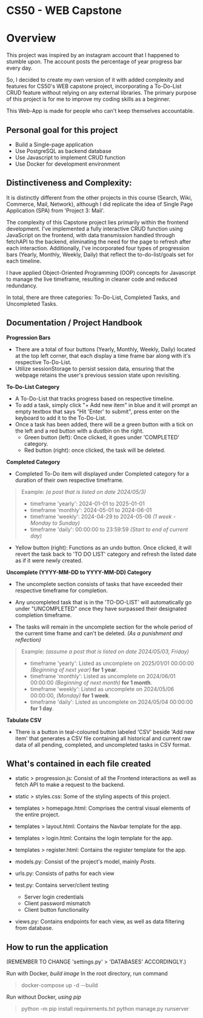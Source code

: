 # CS50 - WEB Capstone

# Overview

This project was inspired by an instagram account that I happened to stumble upon. The account posts the percentage of year progress bar every day.

So, I decided to create my own version of it with added complexity and features for CS50's WEB capstone project, incorporating a To-Do-List CRUD feature without relying on any external libraries. The primary purpose of this project is for me to improve my coding skills as a beginner.

This Web-App is made for people who can't keep themselves accountable.

## Personal goal for this project
* Build a Single-page application
* Use PostgreSQL as backend database
* Use Javascript to implement CRUD function
* Use Docker for development environment

## Distinctiveness and Complexity:

It is distinctly different from the other projects in this course (Search, Wiki, Commerce, Mail, Network), although I did replicate the idea of Single Page Application (SPA) from 'Project 3: Mail'.

The complexity of this Capstone project lies primarily within the frontend development. I've implemented a fully interactive CRUD function using JavaScript on the frontend, with data transmission handled through fetchAPI to the backend, eliminating the need for the page to refresh after each interaction. Additionally, I've incorporated four types of progression bars (Yearly, Monthly, Weekly, Daily) that reflect the to-do-list/goals set for each timeline.

I have applied Object-Oriented Programming (OOP) concepts for Javascript to manage the live timeframe, resulting in cleaner code and reduced redundancy.

In total, there are three categories: To-Do-List, Completed Tasks, and Uncompleted Tasks.

## Documentation / Project Handbook

**Progression Bars**
* There are a total of four buttons (Yearly, Monthly, Weekly, Daily) located at the top left corner, that each display a time frame bar along with it's respective To-Do-List.
* Utilize sessionStorage to persist session data, ensuring that the webpage retains the user's previous session state upon revisiting.

**To-Do-List Category**
* A To-Do-List that tracks progress based on respective timeline. 
* To add a task, simply click "+ Add new item" in blue and it will prompt an empty textbox that says "Hit 'Enter' to submit", press enter on the keyboard to add it to the To-Do-List.
* Once a task has been added, there will be a green button with a tick on the left and a red button with a dustbin on the right.
    * Green button (left): Once clicked, it goes under 'COMPLETED' category.
    * Red button (right): once clicked, the task will be deleted.

**Completed Category**
* Completed To-Do item will displayed under Completed category for a duration of their own respective timeframe.
> Example: *(a post that is listed on date 2024/05/3)*  
> - timeframe 'yearly': 2024-01-01 to 2025-01-01
> - timeframe 'monthly': 2024-05-01 to 2024-06-01
> - timeframe 'weekly': 2024-04-29 to 2024-05-06 *(1 week - Monday to Sunday)*
> - timeframe 'daily': 00:00:00 to 23:59:59 *(Start to end of current day)*
  
* Yellow button (right): Functions as an undo button. Once clicked, it will revert the task back to 'TO DO LIST' category and refresh the listed date as if it were newly created.  
  
**Uncomplete (YYYY-MM-DD to YYYY-MM-DD) Category**
* The uncomplete section consists of tasks that have exceeded their respective timeframe for completion.  
* Any uncompleted task that is in the 'TO-DO-LIST' will automatically go under "UNCOMPLETED" once they have surpassed their designated completion timeframe.

* The tasks will remain in the uncomplete section for the whole period of the current time frame and can't be deleted. *(As a punishment and reflection)*  
> Example: *(assume a post that is listed on date 2024/05/03, Friday)*  
> - timeframe 'yearly': Listed as uncomplete on 2025/01/01 00:00:00 *(Beginning of next year)* **for 1 year**.  
> - timeframe 'monthly': Listed as uncomplete on 2024/06/01 00:00:00 *(Beginning of next month)* **for 1 month**.  
> - timeframe 'weekly': Listed as uncomplete on 2024/05/06 00:00:00, *(Monday)* **for 1 week**.  
> - timeframe 'daily': Listed as uncomplete on 2024/05/04 00:00:00 **for 1 day**.  

**Tabulate CSV**
* There is a button in teal-coloured button labeled 'CSV' beside 'Add new item' that generates a CSV file containing all historical and current raw data of all pending, completed, and uncompleted tasks in CSV format.

## What's contained in each file created
* static > progression.js: Consist of all the Frontend interactions as well as fetch API to make a request to the backend.  
* static > styles.css: Some of the styling aspects of this project.
* templates > homepage.html: Comprises the central visual elements of the entire project.
* templates > layout.html: Contains the Navbar template for the app.
* templates > login.html: Contains the login template for the app.
* templates > register.html: Contains the register template for the app.

* models.py: Consist of the project's model, mainly *Posts*.
* urls.py: Consists of paths for each view
* test.py: Contains server/client testing
    * Server login credentials
    * Client password mismatch
    * Client button functionality

* views.py: Contains endpoints for each view, as well as data filtering from database.

## How to run the application

(REMEMBER TO CHANGE 'settings.py' > 'DATABASES' ACCORDINGLY.)

Run with Docker, *build image*
In the root directory, run command
> docker-compose up -d --build

Run without Docker, *using pip*
> python -m pip install requirements.txt
> python manage.py runserver

